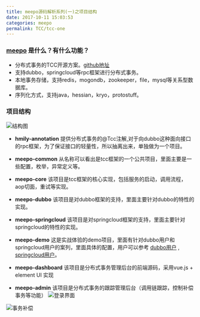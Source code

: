 ```yaml
---
title: meepo源码解析系列(一)之项目结构
date: 2017-10-11 15:03:53
categories: meepo
permalink: TCC/tcc-one
---
```


### [meepo](https://github.com/wxbty/meepo) 是什么？有什么功能？
  *  分布式事务的TCC开源方案。[github地址](https://github.com/wxbty/meepo)
  * 支持dubbo，springcloud等rpc框架进行分布式事务。
  *  本地事务存储，支持redis，mogondb，zookeeper，file，mysql等关系型数据库。
  * 序列化方式，支持java，hessian，kryo，protostuff。

###  项目结构
![结构图](https://wxbty.github.io/images/meepo/012.png)

*  **hmily-annotation** 提供分布式事务的@Tcc注解,对于向dubbo这种面向接口的rpc框架，为了保证接口的轻量性，所以抽离出来，单独做为一个项目。

* **meepo-common** 从名称可以看出是tcc框架的一个公共项目，里面主要是一些配置，枚举，异常定义等。

* **meepo-core** 该项目是tcc框架的核心实现，包括服务的启动，调用流程，aop切面，重试等实现。

* **meepo-dubbo**  该项目是对dubbo框架的支持，里面主要针对dubbo的特性的实现。

* **meepo-springcloud** 该项目是对springcloud框架的支持，里面主要针对springcloud的特性的实现。

* **meepo-demo** 这是实战体验的demo项目，里面有针对dubbo用户和springcloud用户的案列，里面具体的配置，用户可以参考 [dubbo用户](https://github.com/wxbty/meepo/wiki/%E5%BF%AB%E9%80%9F%E4%BD%93%E9%AA%8C%EF%BC%88dubbo%EF%BC%89)  ,    [springcloud用户](https://github.com/wxbty/meepo/wiki/%E5%BF%AB%E9%80%9F%E4%BD%93%E9%AA%8C%EF%BC%88springcloud%EF%BC%89)。

* **meepo-dashboard** 该项目是分布式事务管理后台的前端源码，采用vue.js + element UI 实现

* **meepo-admin** 该项目是分布式事务的跟踪管理后台（调用链跟踪，控制补偿事务等功能）
![登录界面](https://wxbty.github.io/images/meepo/tccLogin.png)

![事务补偿](https://wxbty.github.io/images/meepo/tccCompensation.png)
